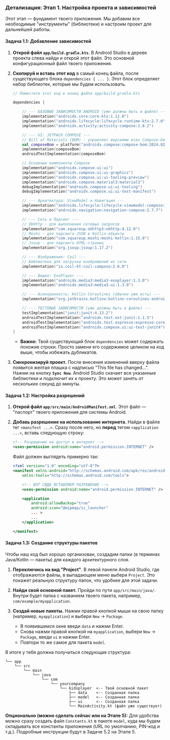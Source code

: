 ### Детализация: Этап 1. Настройка проекта и зависимостей

Этот этап — фундамент твоего приложения. Мы добавим все необходимые "инструменты" (библиотеки) и настроим проект для дальнейшей работы.

#### **Задача 1.1: Добавление зависимостей**

1.  **Открой файл `app/build.gradle.kts`**.
    В Android Studio в дереве проекта слева найди и открой этот файл. Это основной конфигурационный файл твоего приложения.

2.  **Скопируй и вставь этот код** в самый конец файла, после существующего блока `dependencies { ... }`. Этот блок определяет набор библиотек, которые мы будем использовать.

    ```kotlin
    // Поместите этот код в конец файла app/build.gradle.kts

    dependencies {

        // --- БАЗОВЫЕ ЗАВИСИМОСТИ ANDROID (уже должны быть в файле) ---
        implementation("androidx.core:core-ktx:1.12.0")
        implementation("androidx.lifecycle:lifecycle-runtime-ktx:2.7.0")
        implementation("androidx.activity:activity-compose:1.8.2")

        // --- UI: JETPACK COMPOSE ---
        // Bill of Materials (BOM) - управляет версиями всех Compose-библиотек
        val composeBom = platform("androidx.compose:compose-bom:2024.02.02")
        implementation(composeBom)
        androidTestImplementation(composeBom)

        // Основные компоненты Compose
        implementation("androidx.compose.ui:ui")
        implementation("androidx.compose.ui:ui-graphics")
        implementation("androidx.compose.ui:ui-tooling-preview")
        implementation("androidx.compose.material3:material3")
        debugImplementation("androidx.compose.ui:ui-tooling")
        debugImplementation("androidx.compose.ui:ui-test-manifest")

        // --- Архитектура: ViewModel и Навигация ---
        implementation("androidx.lifecycle:lifecycle-viewmodel-compose:2.7.0")
        implementation("androidx.navigation:navigation-compose:2.7.7")

        // --- Сеть и Парсинг ---
        // OkHttp - для выполнения сетевых запросов
        implementation("com.squareup.okhttp3:okhttp:4.12.0")
        // Moshi - для парсинга JSON в Kotlin-объекты
        implementation("com.squareup.moshi:moshi-kotlin:1.15.0")
        // Jsoup - для парсинга HTML-страниц
        implementation("org.jsoup:jsoup:1.17.2")

        // --- Изображения: Coil ---
        // Библиотека для загрузки изображений из сети
        implementation("io.coil-kt:coil-compose:2.6.0")

        // --- Видео: ExoPlayer ---
        implementation("androidx.media3:media3-exoplayer:1.3.0")
        implementation("androidx.media3:media3-ui:1.3.0")

        // --- Асинхронность: Kotlin Coroutines (обычно уже есть) ---
        implementation("org.jetbrains.kotlinx:kotlinx-coroutines-android:1.7.3")

        // --- ТЕСТОВЫЕ ЗАВИСИМОСТИ (уже должны быть в файле) ---
        testImplementation("junit:junit:4.13.2")
        androidTestImplementation("androidx.test.ext:junit:1.1.5")
        androidTestImplementation("androidx.test.espresso:espresso-core:3.5.1")
        androidTestImplementation("androidx.compose.ui:ui-test-junit4")
    }
    ```
    *   **Важно:** Твой существующий блок `dependencies` может содержать похожие строки. Просто замени его содержимое целиком на код выше, чтобы избежать дубликатов.

3.  **Синхронизируй проект.**
    После внесения изменений вверху файла появится желтая плашка с надписью "This file has changed...". Нажми на кнопку **`Sync Now`**. Android Studio скачает все указанные библиотеки и подключит их к проекту. Это может занять от нескольких секунд до минуты.

#### **Задача 1.2: Настройка разрешений**

1.  **Открой файл `app/src/main/AndroidManifest.xml`**.
    Этот файл — "паспорт" твоего приложения для системы Android.

2.  **Добавь разрешение на использование интернета.**
    Найди в файле тег `<manifest ...>`. Сразу после него, но **перед** тегом `<application ...>`, вставь следующую строку:

    ```xml
    <!-- Разрешение на доступ в интернет -->
    <uses-permission android:name="android.permission.INTERNET" />
    ```

    Файл должен выглядеть примерно так:

    ```xml
    <?xml version="1.0" encoding="utf-8"?>
    <manifest xmlns:android="http://schemas.android.com/apk/res/android"
        xmlns:tools="http://schemas.android.com/tools">

        <!-- ВОТ СЮДА ВСТАВЛЯЕМ РАЗРЕШЕНИЕ -->
        <uses-permission android:name="android.permission.INTERNET" />

        <application
            android:allowBackup="true"
            android:icon="@mipmap/ic_launcher"
            ... >
            ...
        </application>

    </manifest>
    ```

#### **Задача 1.3: Создание структуры пакетов**

Чтобы наш код был хорошо организован, создадим папки (в терминах Java/Kotlin — пакеты) для каждого архитектурного слоя.

1.  **Переключись на вид "Project"**.
    В левой панели Android Studio, где отображаются файлы, в выпадающем меню выбери `Project`. Это покажет реальную структуру папок, что удобнее для этой задачи.

2.  **Найди свой основной пакет.**
    Пройди по пути `app/src/main/java/`. Внутри будет папка с названием твоего пакета, например, `com/example/myapplication`.

3.  **Создай новые пакеты.**
    Нажми правой кнопкой мыши на свою папку (например, `myapplication`) и выбери `New` -> `Package`.

    *   В появившемся окне введи `data` и нажми Enter.
    *   Снова нажми правой кнопкой на `myapplication`, выбери `New` -> `Package`, введи `ui` и нажми Enter.
    *   Повтори то же самое для пакета `model`.

В итоге у тебя должна получиться следующая структура:

```
└── app
    └── src
        └── main
            └── java
                └── com
                    └── yourcompany
                        └── kidsplayer  <-- Твой основной пакет
                            ├── data    <-- Созданная папка
                            ├── model   <-- Созданная папка
                            ├── ui      <-- Созданная папка
                            └── MainActivity.kt (файл уже существует)
```

**Опционально (можно сделать сейчас или на Этапе 5):**
Для удобства можно сразу создать файл `Constants.kt` в пакете `model`, куда мы будем складывать все константы приложения (URL по умолчанию, PIN-код и т.д.). Подробные инструкции будут в Задаче 5.2 на Этапе 5.
